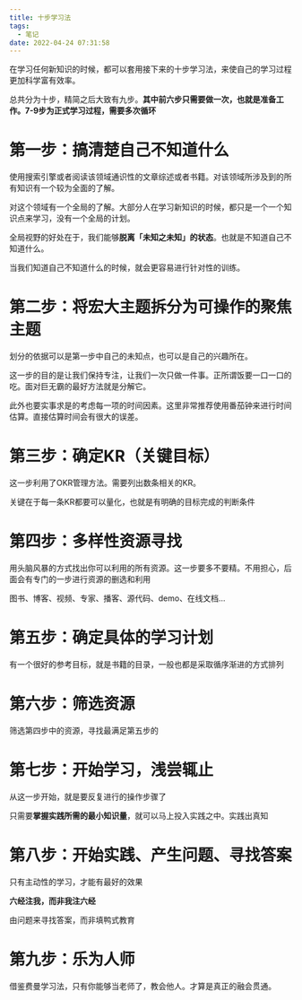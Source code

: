 ```yaml
---
title: 十步学习法
tags:
  - 笔记
date: 2022-04-24 07:31:58
---
```

在学习任何新知识的时候，都可以套用接下来的十步学习法，来使自己的学习过程更加科学富有效率。

总共分为十步，精简之后大致有九步。**其中前六步只需要做一次，也就是准备工作。7-9步为正式学习过程，需要多次循环**
<!--more-->
# 第一步：搞清楚自己不知道什么
使用搜索引擎或者阅读该领域通识性的文章综述或者书籍。对该领域所涉及到的所有知识有一个较为全面的了解。

对这个领域有一个全局的了解。大部分人在学习新知识的时候，都只是一个一个知识点来学习，没有一个全局的计划。

全局视野的好处在于，我们能够**脱离「未知之未知」的状态**。也就是不知道自己不知道什么。

当我们知道自己不知道什么的时候，就会更容易进行针对性的训练。

# 第二步：将宏大主题拆分为可操作的聚焦主题
划分的依据可以是第一步中自己的未知点，也可以是自己的兴趣所在。

这一步的目的是让我们保持专注，让我们一次只做一件事。正所谓饭要一口一口的吃。面对巨无霸的最好方法就是分解它。

此外也要实事求是的考虑每一项的时间因素。这里非常推荐使用番茄钟来进行时间估算。直接估算时间会有很大的误差。

# 第三步：确定KR（关键目标）
这一步利用了OKR管理方法。需要列出数条相关的KR。

关键在于每一条KR都要可以量化，也就是有明确的目标完成的判断条件

# 第四步：多样性资源寻找
用头脑风暴的方式找出你可以利用的所有资源。这一步要多不要精。不用担心，后面会有专门的一步进行资源的删选和利用

图书、博客、视频、专家、播客、源代码、demo、在线文档...

# 第五步：确定具体的学习计划
有一个很好的参考目标，就是书籍的目录，一般也都是采取循序渐进的方式排列

# 第六步：筛选资源
筛选第四步中的资源，寻找最满足第五步的

# 第七步：开始学习，浅尝辄止
从这一步开始，就是要反复进行的操作步骤了

只需要**掌握实践所需的最小知识量**，就可以马上投入实践之中。实践出真知

# 第八步：开始实践、产生问题、寻找答案
只有主动性的学习，才能有最好的效果

**六经注我，而非我注六经**

由问题来寻找答案，而非填鸭式教育

# 第九步：乐为人师
借鉴费曼学习法，只有你能够当老师了，教会他人。才算是真正的融会贯通。